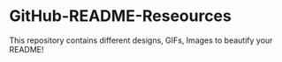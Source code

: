 # GitHub-README-Reseources
This repository contains different designs, GIFs, Images to beautify your README!
